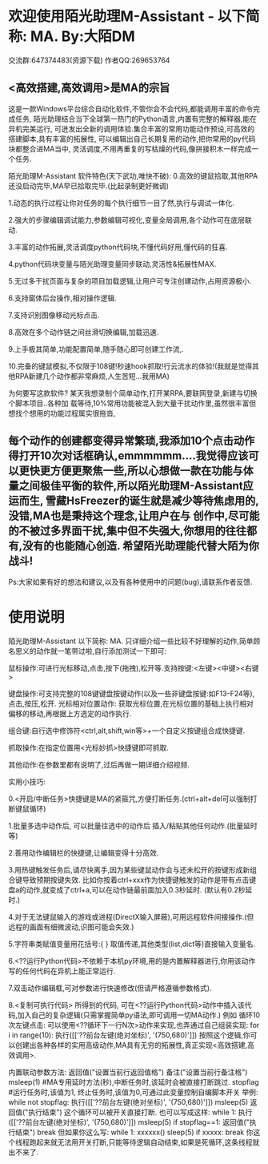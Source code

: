 # 欢迎使用陌光助理M-Assistant - 以下简称: MA.           By:大陌DM
交流群:647374483(资源下载)
作者QQ:269653764
## <高效搭建,高效调用>是MA的宗旨
这是一款Windows平台综合自动化软件,不管你会不会代码,都能调用丰富的命令完成任务,
陌光助理结合当下全球第一热门的Python语言,内置有完整的解释器,能在异机完美运行,
可迸发出全新的调用体验.集合丰富的常用功能动作预设,可高效的搭建脚本,具有丰富的拓展性,
可以编辑出自己长期复用的动作,把你常用的py代码块都整合进MA当中,
灵活调度,不用再重复的写枯燥的代码,像拼接积木一样完成一个任务.

陌光助理M-Assistant 软件特色(天下武功,唯快不破):
0.高效的键鼠拾取,其他RPA还没启动完毕,MA早已拾取完毕.(比起录制更好微调)

1.动态的执行过程让你对任务的每个执行细节一目了然,执行与调试一体化.

2.强大的步骤编辑调试能力,参数编辑可视化,变量全局调用,各个动作可在底层联动.

3.丰富的动作拓展,灵活调度python代码块,不懂代码好用,懂代码的狂喜.

4.python代码块变量与陌光助理变量同步联动,灵活性&拓展性MAX.

5.无过多干扰页面与复杂的项目加载逻辑,让用户可专注创建动作,占用资源极小.

6.支持窗体后台操作,相对操作逻辑.

7.支持识别图像移动光标点击.

8.高效在多个动作链之间丝滑切换编辑,加载迅速.

9.上手极其简单,功能配置简单,随手随心即可创建工作流,.

10.完备的键鼠模拟,不仅限于108键!秒速hook抓取!行云流水的体验!(我就是觉得其他RPA新建几个动作都非常麻烦,人生苦短...我用MA)

为何要写这款软件? 某天我想录制个简单动作,打开某RPA,要联网登录,新建与切换个脚本项目..各种加
载等待,10%常用功能被混入到大量干扰动作里,虽然很丰富但想找个想用的功能过程属实很拖沓,

每个动作的创建都变得异常繁琐,我添加10个点击动作得打开10次对话框确认,emmmmmm....我觉得应该可以更快更方便更聚焦一些,所以心想做一款在功能与体量之间极佳平衡的软件,所以陌光助理M-Assistant应运而生,
雪藏HsFreezer的诞生就是减少等待焦虑用的,没错,MA也是秉持这个理念,让用户在与
创作中,尽可能的不被过多界面干扰,集中但不失强大,你想用的往往都有,没有的也能随心创造.
希望陌光助理能代替大陌为你战斗!
---------------------------------------------------------------------
Ps:大家如果有好的想法和建议,以及有各种使用中的问题(bug),请联系作者反馈.

# 使用说明
陌光助理M-Assistant 以下简称: MA.
只详细介绍一些比较不好理解的动作,简单顾名思义的动作就一笔带过啦,自行添加测试一下即可:

鼠标操作:可进行光标移动,点击,按下(拖拽),松开等.支持按键:<左键><中键><右键><X1><X2>

键盘操作:可支持完整的108键键盘按键动作(以及一些非键盘按键:如F13-F24等), 点击,按压,松开. 
光标相对位置动作: 获取光标位置,在光标位置的基础上执行相对偏移的移动,再根据上方选定的动作执行.

组合键:自行选中修饰符<ctrl,alt,shift,win等>+一个自定义按键组合成快捷键.

抓取操作:在指定位置用<光标妙抓>快捷键即可抓取.

其他动作:在参数里都有说明了,过后再做一期详细介绍视频.

实用小技巧:

0.<开启/中断任务>快捷键是MA的紧箍咒,方便打断任务.(ctrl+alt+del可以强制打断键鼠循环)

1.批量多选中动作后, 可以批量往选中的动作后  插入/粘贴其他任何动作.(批量延时等)

2.善用动作编辑栏的快捷键,让编辑变得十分高效.

3.用热键触发任务后,请尽快离手,因为某些键鼠动作会与还未松开的按键形成新组合键导致预期按键失效.
比如你按着ctrl+xxx作为快捷键触发的动作是带有点击键盘a的动作,就变成了ctrl+a,可以在动作链最前面加入0.3秒延时. (默认有0.2秒延时.)

4.对于无法键鼠输入的游戏或进程(DirectX输入屏蔽),可用远程软件间接操作.(但远程的画面有细微波动,识图可能会失效.)

5.字符串类赋值变量用花括号:{ } 取值传递,其他类型(list,dict等)直接输入变量名.

6.<??运行Python代码>不依赖于本机py环境,用的是内置解释器进行,你用该动作写的任何代码在异机上能正常运行.

7.双击动作编辑框,可对参数进行快速修改(但请严格遵循参数格式).

8.<复制可执行代码> 所得到的代码, 可在<??运行Python代码>动作中插入该代码,加入自己的复杂逻辑(只需掌握简单py语法,即可调用一切MA动作.)
例如 循环10次左键点击: 可以使用<??循环下一行N次>动作来实现,也弄通过自己组装实现:
for i in range(10): 
    执行([['??前台左键(绝对坐标)', '(750,680)']])
按照这个逻辑,你可以创建出各种各样的实用高级动作,MA具有无穷的拓展性,真正实现<高效搭建,高效调用>.

<??运行Python代码>内置联动参数方法:

返回值("设置当前行返回值格")

备注("设置当前行备注格")

msleep(1) #MA专用延时方法(秒),中断任务时,该延时会被直接打断跳过.

stopflag  #运行任务时,该值为1, 终止任务时,该值为0,可通过此变量控制自编脚本开关

举例: 

while not stopflag:
    执行([['??前台左键(绝对坐标)', '(750,680)']])
    msleep(5)
返回值("执行结束")

这个循环可以被开关直接打断.
也可以写成这样:

while 1:
    执行([['??前台左键(绝对坐标)', '(750,680)']])
    msleep(5)
    if stopflag==1:
        返回值("执行结束")
        break

但如果你这么写:
while 1:
    xxxxxx()
    sleep(5)
    if xxxxx:
        break
你这个线程跑起来就无法用开关打断,只能等待逻辑自动结束,如果是死循环,这条线程就出不来了.
